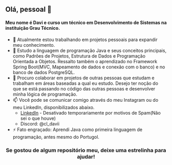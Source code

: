 ## Olá, pessoal 👋

<h4>
Meu nome é Davi e curso um técnico em Desenvolvimento de Sistemas na instituição Grau Técnico.
</h4>

- 🔭 Atualmente estou trabalhando em projetos pessoais para expandir meu conhecimento.
- 🌱 Estudo a linguagem de programação Java e seus conceitos principais, como Padrões de Projetos, Estrutura de Dados e Programação Orientada a Objetos. Ressalto também o aprendizado no Framework Spring Boot(MVC, Mapeamento de dados e conexão com o banco) e no banco de dados PostgreSQL.
- 👯 Procuro colaborar em projetos de outras pessoas que estudam e trabalham em áreas baseadas a qual eu estudo. Desejo ter noção do que se está passando no código das outras pessoas e desenvolver minha lógica de programação.
- 📫 Você pode se comunicar comigo através do meu Instagram ou do meu LinkedIn, disponibilizados abaixo.
    - [LinkedIn](https://www.linkedin.com/in/cl-davii/) - Desativado temporariamente por motivos de Spam(Não sei o que houve)
    - Discord: @cl_davii
- ⚡ Fato engraçado: Aprendi Java como primeira linguagem de programação, antes mesmo do Portugol.

<footer align="center">
<h3>
Se gostou de algum repositório meu, deixe uma estrelinha para ajudar!
</h3>
</footer>
